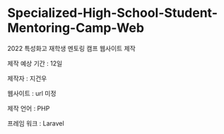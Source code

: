 # Specialized-High-School-Student-Mentoring-Camp-Web
2022 특성화고 재학생 멘토링 캠프 웹사이트 제작

제작 예상 기간 : 12일

제작자 : 지건우

웹사이트 : url 미정 

제작 언어 : PHP

프레임 워크 : Laravel
